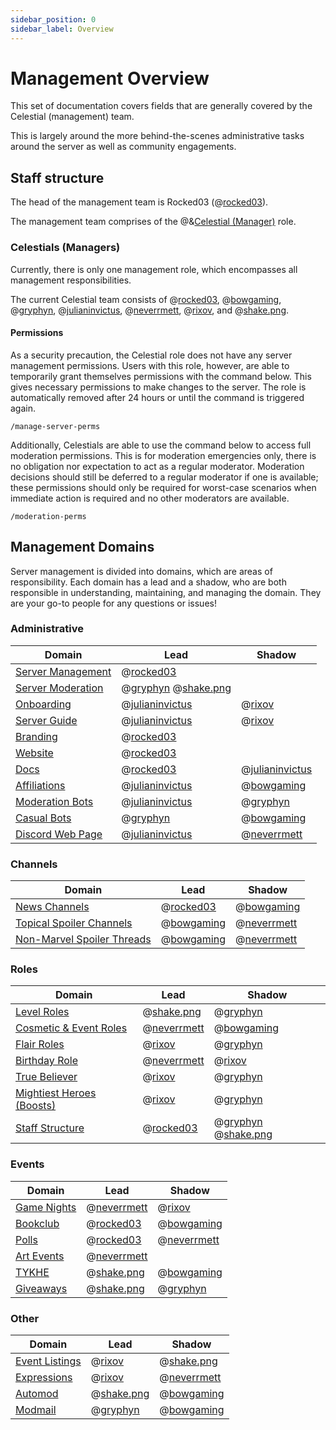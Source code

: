 ```yaml
---
sidebar_position: 0
sidebar_label: Overview
---
```


# Management Overview

This set of documentation covers fields that are generally covered by the Celestial (management) team.

This is largely around the more behind-the-scenes administrative tasks around the server as well as community engagements.

## Staff structure

The head of the management team is Rocked03 (@[rocked03](204778476102877187)).

The management team comprises of the @&[Celestial (Manager)](0) role.

### Celestials (Managers)

Currently, there is only one management role, which encompasses all management responsibilities.

The current Celestial team consists of @[rocked03](204778476102877187), @[bowgaming](299977242870808577), @[gryphyn](425133411837935628), @[julianinvictus](621018366655725570), @[neverrmett](734640971232444486), @[rixov](1289511684058120193), and @[shake.png](1034384071415050300).

#### Permissions

As a security precaution, the Celestial role does not have any server management permissions. Users with this role, however, are able to temporarily grant themselves permissions with the command below. This gives necessary permissions to make changes to the server. The role is automatically removed after 24 hours or until the command is triggered again.

```
/manage-server-perms
```

Additionally, Celestials are able to use the command below to access full moderation permissions. This is for moderation emergencies only, there is no obligation nor expectation to act as a regular moderator. Moderation decisions should still be deferred to a regular moderator if one is available; these permissions should only be required for worst-case scenarios when immediate action is required and no other moderators are available.

```
/moderation-perms
```

## Management Domains

Server management is divided into domains, which are areas of responsibility. Each domain has a lead and a shadow, who are both responsible in understanding, maintaining, and managing the domain. They are your go-to people for any questions or issues!

### Administrative

| Domain                                          | Lead                                                             | Shadow                                |
| ----------------------------------------------- | ---------------------------------------------------------------- | ------------------------------------- |
| [Server Management](#)                          | @[rocked03](204778476102877187)                                  |                                       |
| [Server Moderation](../moderation)              | @[gryphyn](425133411837935628) @[shake.png](1034384071415050300) |                                       |
| [Onboarding](./onboarding)                      | @[julianinvictus](621018366655725570)                            | @[rixov](1289511684058120193)         |
| [Server Guide](./server-layout/server-guide)    | @[julianinvictus](621018366655725570)                            | @[rixov](1289511684058120193)         |
| [Branding](./branding/graphic-design)           | @[rocked03](204778476102877187)                                  |                                       |
| [Website](./branding/website)                   | @[rocked03](204778476102877187)                                  |                                       |
| [Docs](./contribute)                            | @[rocked03](204778476102877187)                                  | @[julianinvictus](621018366655725570) |
| [Affiliations](./affiliations)                  | @[julianinvictus](621018366655725570)                            | @[bowgaming](299977242870808577)      |
| [Moderation Bots](/category/bots)               | @[julianinvictus](621018366655725570)                            | @[gryphyn](425133411837935628)        |
| [Casual Bots](/category/bots-1)                 | @[gryphyn](425133411837935628)                                   | @[bowgaming](299977242870808577)      |
| [Discord Web Page](./branding/discord-web-page) | @[julianinvictus](621018366655725570)                            | @[neverrmett](734640971232444486)     |

### Channels

| Domain                                                                                         | Lead                             | Shadow                            |
| ---------------------------------------------------------------------------------------------- | -------------------------------- | --------------------------------- |
| [News Channels](./server-layout/channels/info-channels#news-channels)                          | @[rocked03](204778476102877187)  | @[bowgaming](299977242870808577)  |
| [Topical Spoiler Channels](./server-layout/channels/spoiler-channels#topical-spoiler-channels) | @[bowgaming](299977242870808577) | @[neverrmett](734640971232444486) |
| [Non-Marvel Spoiler Threads](./server-layout/channels/spoiler-channels#non-marvel-spoilers)    | @[bowgaming](299977242870808577) | @[neverrmett](734640971232444486) |

### Roles

| Domain                                                                             | Lead                              | Shadow                                                           |
| ---------------------------------------------------------------------------------- | --------------------------------- | ---------------------------------------------------------------- |
| [Level Roles](./server-layout/roles/activity-roles#level-roles)                    | @[shake.png](1034384071415050300) | @[gryphyn](425133411837935628)                                   |
| [Cosmetic & Event Roles](./server-layout/roles/aesthetic-roles#event-roles)        | @[neverrmett](734640971232444486) | @[bowgaming](299977242870808577)                                 |
| [Flair Roles](./server-layout/roles/aesthetic-roles#flair-roles)                   | @[rixov](1289511684058120193)     | @[gryphyn](425133411837935628)                                   |
| [Birthday Role](./server-layout/roles/aesthetic-roles#birthday-role)               | @[neverrmett](734640971232444486) | @[rixov](1289511684058120193)                                    |
| [True Believer](./server-layout/roles/activity-roles#true-believer)                | @[rixov](1289511684058120193)     | @[gryphyn](425133411837935628)                                   |
| [Mightiest Heroes (Boosts)](./server-layout/roles/activity-roles#mightiest-heroes) | @[rixov](1289511684058120193)     | @[gryphyn](425133411837935628)                                   |
| [Staff Structure](./server-layout/roles/staff-roles)                               | @[rocked03](204778476102877187)   | @[gryphyn](425133411837935628) @[shake.png](1034384071415050300) |

### Events

| Domain                              | Lead                              | Shadow                            |
| ----------------------------------- | --------------------------------- | --------------------------------- |
| [Game Nights](./events/game-nights) | @[neverrmett](734640971232444486) | @[rixov](1289511684058120193)     |
| [Bookclub](./events/bookclub)       | @[rocked03](204778476102877187)   | @[bowgaming](299977242870808577)  |
| [Polls](./events/polls)             | @[rocked03](204778476102877187)   | @[neverrmett](734640971232444486) |
| [Art Events](./events/art-events)   | @[neverrmett](734640971232444486) |                                   |
| [TYKHE](./events/tykhe)             | @[shake.png](1034384071415050300) | @[bowgaming](299977242870808577)  |
| [Giveaways](./events/giveaways)     | @[shake.png](1034384071415050300) | @[gryphyn](425133411837935628)    |

### Other

| Domain                                     | Lead                              | Shadow                            |
| ------------------------------------------ | --------------------------------- | --------------------------------- |
| [Event Listings](./server-layout/events)   | @[rixov](1289511684058120193)     | @[shake.png](1034384071415050300) |
| [Expressions](./server-layout/expressions) | @[rixov](1289511684058120193)     | @[neverrmett](734640971232444486) |
| [Automod](../moderation/automod)           | @[shake.png](1034384071415050300) | @[bowgaming](299977242870808577)  |
| [Modmail](../moderation/modmail)           | @[gryphyn](425133411837935628)    | @[bowgaming](299977242870808577)  |
